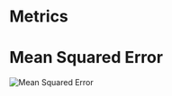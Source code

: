 # Metrics


# Mean Squared Error



![Mean Squared Error](https://miro.medium.com/max/724/1*lqDsPkfXPGen32Uem1PTNg.png)
